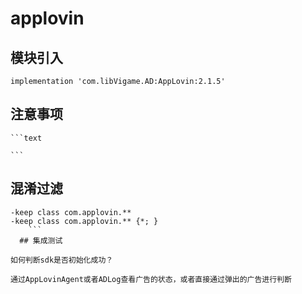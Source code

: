 # applovin

## 模块引入
```text
implementation 'com.libVigame.AD:AppLovin:2.1.5'
```



## 注意事项
	```text

	```

## 混淆过滤
```text
-keep class com.applovin.**
-keep class com.applovin.** {*; }
	```
  ## 集成测试

如何判断sdk是否初始化成功？

通过AppLovinAgent或者ADLog查看广告的状态，或者直接通过弹出的广告进行判断
